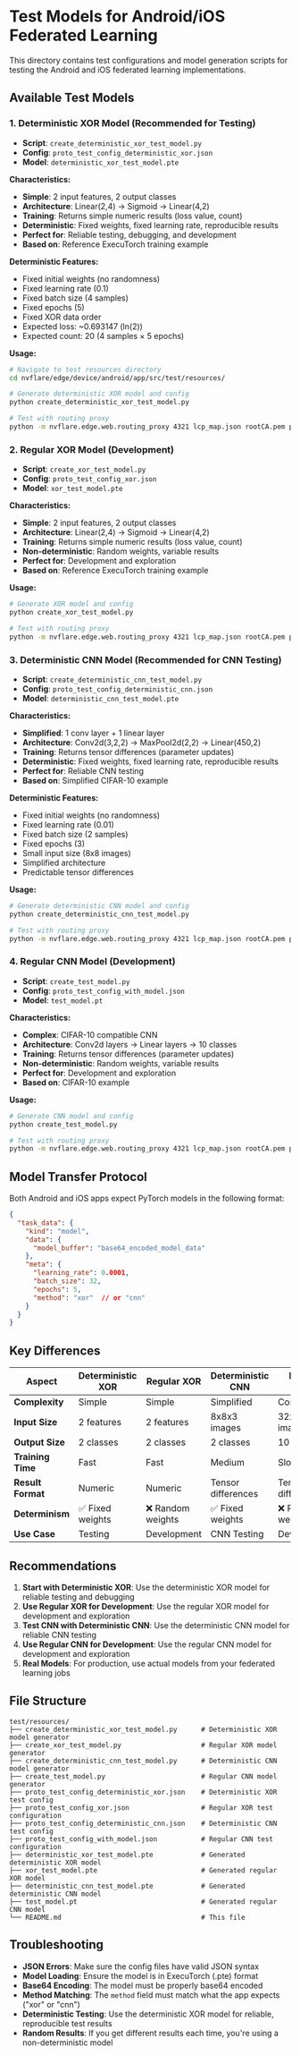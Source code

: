 # Test Models for Android/iOS Federated Learning

This directory contains test configurations and model generation scripts for testing the Android and iOS federated learning implementations.

## Available Test Models

### 1. Deterministic XOR Model (Recommended for Testing)
- **Script**: `create_deterministic_xor_test_model.py`
- **Config**: `proto_test_config_deterministic_xor.json`
- **Model**: `deterministic_xor_test_model.pte`

**Characteristics:**
- **Simple**: 2 input features, 2 output classes
- **Architecture**: Linear(2,4) → Sigmoid → Linear(4,2)
- **Training**: Returns simple numeric results (loss value, count)
- **Deterministic**: Fixed weights, fixed learning rate, reproducible results
- **Perfect for**: Reliable testing, debugging, and development
- **Based on**: Reference ExecuTorch training example

**Deterministic Features:**
- Fixed initial weights (no randomness)
- Fixed learning rate (0.1)
- Fixed batch size (4 samples)
- Fixed epochs (5)
- Fixed XOR data order
- Expected loss: ~0.693147 (ln(2))
- Expected count: 20 (4 samples × 5 epochs)

**Usage:**
```bash
# Navigate to test resources directory
cd nvflare/edge/device/android/app/src/test/resources/

# Generate deterministic XOR model and config
python create_deterministic_xor_test_model.py

# Test with routing proxy
python -m nvflare.edge.web.routing_proxy 4321 lcp_map.json rootCA.pem proto_test_config_deterministic_xor.json
```

### 2. Regular XOR Model (Development)
- **Script**: `create_xor_test_model.py`
- **Config**: `proto_test_config_xor.json`
- **Model**: `xor_test_model.pte`

**Characteristics:**
- **Simple**: 2 input features, 2 output classes
- **Architecture**: Linear(2,4) → Sigmoid → Linear(4,2)
- **Training**: Returns simple numeric results (loss value, count)
- **Non-deterministic**: Random weights, variable results
- **Perfect for**: Development and exploration
- **Based on**: Reference ExecuTorch training example

**Usage:**
```bash
# Generate XOR model and config
python create_xor_test_model.py

# Test with routing proxy
python -m nvflare.edge.web.routing_proxy 4321 lcp_map.json rootCA.pem proto_test_config_xor.json
```

### 3. Deterministic CNN Model (Recommended for CNN Testing)
- **Script**: `create_deterministic_cnn_test_model.py`
- **Config**: `proto_test_config_deterministic_cnn.json`
- **Model**: `deterministic_cnn_test_model.pte`

**Characteristics:**
- **Simplified**: 1 conv layer + 1 linear layer
- **Architecture**: Conv2d(3,2,2) → MaxPool2d(2,2) → Linear(450,2)
- **Training**: Returns tensor differences (parameter updates)
- **Deterministic**: Fixed weights, fixed learning rate, reproducible results
- **Perfect for**: Reliable CNN testing
- **Based on**: Simplified CIFAR-10 example

**Deterministic Features:**
- Fixed initial weights (no randomness)
- Fixed learning rate (0.01)
- Fixed batch size (2 samples)
- Fixed epochs (3)
- Small input size (8x8 images)
- Simplified architecture
- Predictable tensor differences

**Usage:**
```bash
# Generate deterministic CNN model and config
python create_deterministic_cnn_test_model.py

# Test with routing proxy
python -m nvflare.edge.web.routing_proxy 4321 lcp_map.json rootCA.pem proto_test_config_deterministic_cnn.json
```

### 4. Regular CNN Model (Development)
- **Script**: `create_test_model.py`
- **Config**: `proto_test_config_with_model.json`
- **Model**: `test_model.pt`

**Characteristics:**
- **Complex**: CIFAR-10 compatible CNN
- **Architecture**: Conv2d layers → Linear layers → 10 classes
- **Training**: Returns tensor differences (parameter updates)
- **Non-deterministic**: Random weights, variable results
- **Perfect for**: Development and exploration
- **Based on**: CIFAR-10 example

**Usage:**
```bash
# Generate CNN model and config
python create_test_model.py

# Test with routing proxy
python -m nvflare.edge.web.routing_proxy 4321 lcp_map.json rootCA.pem proto_test_config_with_model.json
```

## Model Transfer Protocol

Both Android and iOS apps expect PyTorch models in the following format:

```json
{
  "task_data": {
    "kind": "model",
    "data": {
      "model_buffer": "base64_encoded_model_data"
    },
    "meta": {
      "learning_rate": 0.0001,
      "batch_size": 32,
      "epochs": 5,
      "method": "xor"  // or "cnn"
    }
  }
}
```

## Key Differences

| Aspect | Deterministic XOR | Regular XOR | Deterministic CNN | Regular CNN |
|--------|------------------|-------------|-------------------|-------------|
| **Complexity** | Simple | Simple | Simplified | Complex |
| **Input Size** | 2 features | 2 features | 8x8x3 images | 32x32x3 images |
| **Output Size** | 2 classes | 2 classes | 2 classes | 10 classes |
| **Training Time** | Fast | Fast | Medium | Slower |
| **Result Format** | Numeric | Numeric | Tensor differences | Tensor differences |
| **Determinism** | ✅ Fixed weights | ❌ Random weights | ✅ Fixed weights | ❌ Random weights |
| **Use Case** | Testing | Development | CNN Testing | Development |

## Recommendations

1. **Start with Deterministic XOR**: Use the deterministic XOR model for reliable testing and debugging
2. **Use Regular XOR for Development**: Use the regular XOR model for development and exploration
3. **Test CNN with Deterministic CNN**: Use the deterministic CNN model for reliable CNN testing
4. **Use Regular CNN for Development**: Use the regular CNN model for development and exploration
5. **Real Models**: For production, use actual models from your federated learning jobs

## File Structure

```
test/resources/
├── create_deterministic_xor_test_model.py      # Deterministic XOR model generator
├── create_xor_test_model.py                    # Regular XOR model generator
├── create_deterministic_cnn_test_model.py      # Deterministic CNN model generator
├── create_test_model.py                        # Regular CNN model generator
├── proto_test_config_deterministic_xor.json    # Deterministic XOR test config
├── proto_test_config_xor.json                  # Regular XOR test configuration
├── proto_test_config_deterministic_cnn.json    # Deterministic CNN test config
├── proto_test_config_with_model.json           # Regular CNN test configuration
├── deterministic_xor_test_model.pte            # Generated deterministic XOR model
├── xor_test_model.pte                          # Generated regular XOR model
├── deterministic_cnn_test_model.pte            # Generated deterministic CNN model
├── test_model.pt                               # Generated regular CNN model
└── README.md                                   # This file
```

## Troubleshooting

- **JSON Errors**: Make sure the config files have valid JSON syntax
- **Model Loading**: Ensure the model is in ExecuTorch (.pte) format
- **Base64 Encoding**: The model must be properly base64 encoded
- **Method Matching**: The `method` field must match what the app expects ("xor" or "cnn")
- **Deterministic Testing**: Use the deterministic XOR model for reliable, reproducible test results
- **Random Results**: If you get different results each time, you're using a non-deterministic model 